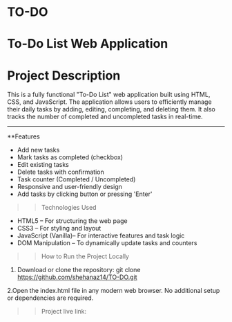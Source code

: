# TO-DO

# To-Do List Web Application

# Project Description

This is a fully functional "To-Do List" web application built using HTML, CSS, and JavaScript. The application allows users to efficiently manage their daily tasks by adding, editing, completing, and deleting them. It also tracks the number of completed and uncompleted tasks in real-time.

---

**Features

-  Add new tasks
-  Mark tasks as completed (checkbox)
-  Edit existing tasks
-  Delete tasks with confirmation
-  Task counter (Completed / Uncompleted)
-  Responsive and user-friendly design
-  Add tasks by clicking button or pressing 'Enter'

>> Technologies Used

- HTML5 – For structuring the web page  
- CSS3 – For styling and layout  
- JavaScript (Vanilla)– For interactive features and task logic  
- DOM Manipulation – To dynamically update tasks and counters

>> How to Run the Project Locally

1. Download or clone the repository:
   git clone https://github.com/shehanaz14/TO-DO.git

2.Open the index.html file in any modern web browser.
    No additional setup or dependencies are required.

>> Project live link:
   
   

